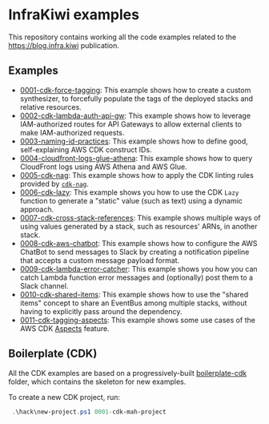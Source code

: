 # InfraKiwi examples

This repository contains working all the code examples related to the https://blog.infra.kiwi publication.

## Examples

* [0001-cdk-force-tagging](./0001-cdk-force-tagging): This example shows how to create a custom synthesizer, to forcefully populate the tags of the deployed stacks and relative resources.
* [0002-cdk-lambda-auth-api-gw](./0002-cdk-lambda-auth-api-gw): This example shows how to leverage IAM-authorized routes for API Gateways to allow external clients to make IAM-authorized requests.
* [0003-naming-id-practices](./0003-naming-id-practices): This example shows how to define good, self-explaining AWS CDK construct IDs.
* [0004-cloudfront-logs-glue-athena](./0004-cloudfront-logs-glue-athena): This example shows how to query CloudFront logs using AWS Athena and AWS Glue.
* [0005-cdk-nag](./0005-cdk-nag): This example shows how to apply the CDK linting rules provided by [`cdk-nag`](https://github.com/cdklabs/cdk-nag).
* [0006-cdk-lazy](./0006-cdk-lazy): This example shows you how to use the CDK `Lazy` function to generate a "static" value (such as text) using a dynamic approach.
* [0007-cdk-cross-stack-references](./0007-cdk-cross-stack-references): This example shows multiple ways of using values generated by a stack, such as resources' ARNs, in another stack.
* [0008-cdk-aws-chatbot](./0008-cdk-aws-chatbot): This example shows how to configure the AWS ChatBot to send messages to Slack by creating a notification pipeline that
  accepts a custom message payload format.
* [0009-cdk-lambda-error-catcher](./0009-cdk-lambda-error-catcher): This example shows you how you can catch Lambda function error messages and (optionally) post them to a Slack channel.
* [0010-cdk-shared-items](./0010-cdk-shared-items): This example shows how to use the "shared items" concept to share an EventBus among multiple stacks, without
  having to explicitly pass around the dependency.
* [0011-cdk-tagging-aspects](./0011-cdk-tagging-aspects): This example shows some use cases of the AWS CDK [Aspects](https://docs.aws.amazon.com/cdk/v2/guide/aspects.html) feature.

## Boilerplate (CDK)

All the CDK examples are based on a progressively-built [boilerplate-cdk](./boilerplate-cdk) folder, which contains the skeleton for new examples.

To create a new CDK project, run:

```powershell
 .\hack\new-project.ps1 0001-cdk-mah-project
```